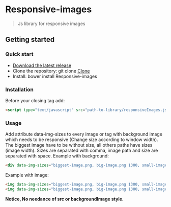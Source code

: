 # Responsive-images
> Js library for responsive images

## Getting started

### Quick start
* [Download the latest release](https://github.com/Ajjya/Responsive-images/archive/master.zip)
* Clone the repository: git clone [Clone](https://github.com/Ajjya/Responsive-images.git)
* Install: bower install Responsive-images

### Installation
Before your closing <body> tag add:
```html
<script type="text/javascript" src="path-to-library/responsiveImages.js"></script>
```
### Usage
Add attribute data-img-sizes to every image or tag with background image which needs to be responsive (Change size according to window width). The biggest image have to be without size, all others paths have sizes (image width).
Sizes are separated with comma, image path and size are separated with space.
Example with background:
```html
<div data-img-sizes="biggest-image.png, big-image.png 1300, small-image.png 1000, smallest-image.png 768" data-img-sizes-webp="biggest-image.webp, big-image.webp 1300, small-image.webp 1000, smallest-imagewebp 768"></div>
```

Example with image:
```html
<img data-img-sizes="biggest-image.png, big-image.png 1300, small-image.png 1000, smallest-image.png 768" />
<img data-img-sizes="biggest-image.png, big-image.png 1300, small-image.png 1000, smallest-image.png 768" data-img-sizes-webp="biggest-image.webp, big-image.webp 1300, small-image.webp 1000, smallest-image.webp 768"/>
```
**Notice, No needance of src or backgroundImage style.**
